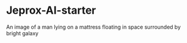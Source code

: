 # Jeprox-AI-starter
An image of a man lying on a mattress floating in space surrounded by bright galaxy
